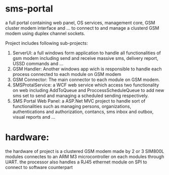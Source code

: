 # sms-portal
a full portal containing web panel, OS services, management core, GSM cluster modem interface and ... to connect to and manage a clusterd GSM modem using duplex channel sockets.

Project includes following sub-projects:
1) ServerUI: a full windows form application to handle all functionalities of gsm modem including send and receive massive sms, delivery report, USSD commands and ...
2) GSM Handler: Another windows app wich is responsible to handle each process connected to each module on GSM modem
3) GSM Connector: The main connector to each module on GSM modem. 
4) SMSProtalService: a WCF web service which access two functionality on web including AddToQueue and ProccessScheduleQueue to add new sms set to send and managing a scheduled sending respectively.
5) SMS Portal Web Panel: a ASP.Net MVC project to handle sort of functionalities such as managing persons, organizations, authentications and authorization, contancs, sms inbox and outbox, visual reports and ...

# hardware:
the hardware of project is a clustered GSM modem made by 2 or 3 SIM800L modules connectes to an ARM M3 microcontroller on each modules through UART. the processor also handles a RJ45 ethernet module on SPI to connect to software counterpart
